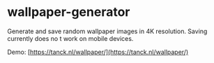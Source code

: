 # wallpaper-generator

Generate and save random wallpaper images in 4K resolution. Saving currently does no t work on mobile devices.

Demo: [https://tanck.nl/wallpaper/](https://tanck.nl/wallpaper/)
